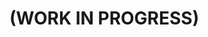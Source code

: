 # (WORK IN PROGRESS)

<!---
### JEE Exercises


* *MyNews*:   [text](jee/exercises/mynews.md) and [solution](../jee/exercises/my-news)
* *EvenList*: [text](jee/exercises/eventlist.md) and [solution](../jee/exercises/event-list)
-->